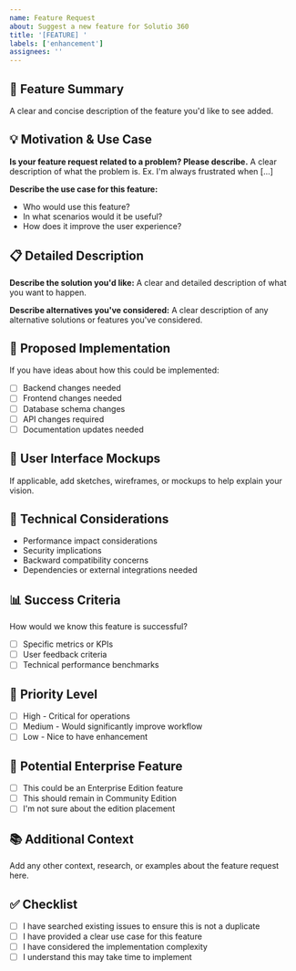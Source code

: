```yaml
---
name: Feature Request
about: Suggest a new feature for Solutio 360
title: '[FEATURE] '
labels: ['enhancement']
assignees: ''
---
```


## 🚀 Feature Summary
A clear and concise description of the feature you'd like to see added.

## 💡 Motivation & Use Case
**Is your feature request related to a problem? Please describe.**
A clear description of what the problem is. Ex. I'm always frustrated when [...]

**Describe the use case for this feature:**
- Who would use this feature?
- In what scenarios would it be useful?
- How does it improve the user experience?

## 📋 Detailed Description
**Describe the solution you'd like:**
A clear and detailed description of what you want to happen.

**Describe alternatives you've considered:**
A clear description of any alternative solutions or features you've considered.

## 🎨 Proposed Implementation
If you have ideas about how this could be implemented:
- [ ] Backend changes needed
- [ ] Frontend changes needed  
- [ ] Database schema changes
- [ ] API changes required
- [ ] Documentation updates needed

## 📱 User Interface Mockups
If applicable, add sketches, wireframes, or mockups to help explain your vision.

## 🔧 Technical Considerations
- Performance impact considerations
- Security implications
- Backward compatibility concerns
- Dependencies or external integrations needed

## 📊 Success Criteria
How would we know this feature is successful?
- [ ] Specific metrics or KPIs
- [ ] User feedback criteria
- [ ] Technical performance benchmarks

## 🎯 Priority Level
- [ ] High - Critical for operations
- [ ] Medium - Would significantly improve workflow
- [ ] Low - Nice to have enhancement

## 🌟 Potential Enterprise Feature
- [ ] This could be an Enterprise Edition feature
- [ ] This should remain in Community Edition
- [ ] I'm not sure about the edition placement

## 📚 Additional Context
Add any other context, research, or examples about the feature request here.

## ✅ Checklist
- [ ] I have searched existing issues to ensure this is not a duplicate
- [ ] I have provided a clear use case for this feature
- [ ] I have considered the implementation complexity
- [ ] I understand this may take time to implement 
